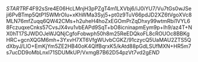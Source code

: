 $START$RF4F92sSre4E06HcLMnjH3pPZgT4m1LXVbj6/iJ0iYU7/Vu7tGs0wJSeji6PvBTmp5QtP15WMrOIu+xKhWMa3Syj5+pt0z9TuV66pdJD2XZ6tVgoXVc8MLN76mfZuqq6QW42CMs+h2uheH4hoZxEGOmPrZqDhxy99wtmRbi1VYL68FczuqxeCnks57CvsJX4vu1vbEAPd9SqT+bO8icninapmEym9p+lh9/az4T+NX0hT17SJWDOJeWJQNjCgfoFobwph50h8m25ReEDQkoFL8cROUOc8BBKgHRC+gcnXQGM6mh+3YxvH7XT6VfgWUvbCGKZ/91czycQ5UaMAU2ZTS5QdXbyJ/LlO+EmKjYm5ZE2HB40oK4QIfBqrxK5/kAtd88pGdLSUfMXN+HR5m7s7ucDD9oMbLnxl71SDUMkUP/VxmgB7B62D54pzVt7vd2g$END$